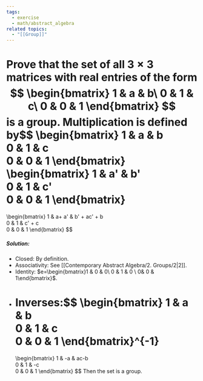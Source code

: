 ```yaml
---
tags:
  - exercise
  - math/abstract_algebra
related topics:
  - "[[Group]]"
---
```

Prove that the set of all $3 \times 3$ matrices with real entries of the form$$
\begin{bmatrix}
	1 & a & b\
	0 & 1 & c\
	0 & 0 & 1
\end{bmatrix}
$$is a group. Multiplication is defined by$$
\begin{bmatrix}
	1 & a & b\
	0 & 1 & c\
	0 & 0 & 1
\end{bmatrix}
\begin{bmatrix}
	1 & a' & b'\
	0 & 1 & c'\
	0 & 0 & 1
\end{bmatrix}
=
\begin{bmatrix}
	1 & a+ a' & b' + ac' + b\
	0 & 1 & c' + c\
	0 & 0 & 1
\end{bmatrix}
$$
##### Solution:
- Closed:
	By definition.
- Associativity:
	See [[Contemporary Abstract Algebra/2. Groups/2|2]].
- Identity:
	$e=\begin{bmatrix}1 & 0 & 0\ 0 & 1 & 0 \ 0& 0 & 1\end{bmatrix}$.
- Inverses:$$
	\begin{bmatrix}
		1 & a & b\
		0 & 1 & c\
		0 & 0 & 1
	\end{bmatrix}^{-1}
	=
	\begin{bmatrix}
		1 & -a & ac-b\
		0 & 1 & -c\
		0 & 0 & 1
	\end{bmatrix}
	$$
Then the set is a group.